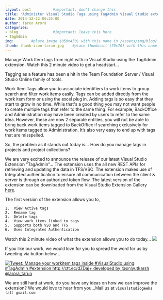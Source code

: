 ```yaml
---
layout: post          #important: don't change this
title: "Administer Visual Studio Tags using TagAdmin Visual Studio extension"
date: 2014-12-22 00:25:00
author: Tarun Arora
categories:
- blog                #important: leave this here
- TagAdmin
img:        #place image (850x450) with this name in /assets/img/blog/
thumb: thumb-icon-tarun.jpg    #place thumbnail (70x70) with this name in /assets/img/blog/thumbs/
---
```

Manage Work Item tags from right with in Visual Studio using the TagAdmin extension. Watch this 2 minute video to get a headstart...
<!--more-->
Tagging as a feature has been a hit in the Team Foundation Server / Visual Studio Online family of tools.

Work Item Tags allow you to associate identifiers to work items to group search and filter work items easily. Tags can be added directly from the work item form or using the excel plug in. Adding tags is so easy that they start to grow in no time. While that's a good thing you may not want people to create multiple tags that refer to the same thing. For example, BackOffice and Administration may have been created by users to refer to the same idea. However, these are now 2 separate entities, you will not be able to bring back work items tagged to BackOffice if searching exclusively for work items tagged to Administration. It’s also very easy to end up with tags that are misspelled.

So, the problem as it stands out today is... How do you manage tags in projects and project collections? 

We are very excited to announce the release of our latest Visual Studio Extension "TagAdmin"... The extension uses the all new REST APIs for retrieving and updating the data in TFS/VSO. The extension makes use of Integrated authentication to ensure all communication between the client & server is through an authorized token flow. The latest version of the extension can be downloaded from the Visual Studio Extension Gallery [here](https://visualstudiogallery.msdn.microsoft.com/057740ff-86be-4a44-b2bb-7e6d68b75455). 

The first version of the extension allows you to,

    1.	View Active tags 
	2.	Rename tag
	3.	Delete tags 
	4.	View work items linked to tags
	5.	Supports both VSO and TFS 
	6.	Uses Integrated Authentication


Watch this 2 minute video of what the extension allows you to do today... 
[![](http://i.imgur.com/yqtKgjk.png)](https://www.youtube.com/watch?v=J4g_VJlVaxY&feature=youtu.be)

If you like our work, we would love for you to spread the word for us by tweeting via button below... 

<a href="http://ctt.ec/dZDaj"><img src="http://clicktotweet.com/img/tweet-graphic-4.png" alt="Tweet: Manage your workitem tags inside #VisualStudio using #TagAdmin #extension http://ctt.ec/dZDaj+ developed by @onlyutkarsh @arora_tarun" /></a>

We are still hard at work, do you have any ideas on how we can improve the extension? We would love to hear from you...Mail us at `visualstudiogeeks (at) gmail.com`
